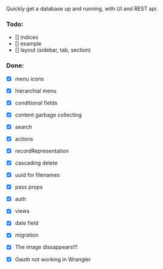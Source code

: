 Quickly get a database up and running, with UI and REST api.

### Todo:

- [] indices
- [] example
- [] layout (sidebar, tab, section)

### Done:
- [x] menu icons
- [x] hierarchial menu
- [x] conditional fields
- [x] content garbage collecting
- [x] search
- [x] actions
- [x] recordRepresentation
- [x] cascading delete
- [x] uuid for filenames
- [x] pass props
- [x] auth
- [x] views
- [x] date field
- [x] migration
- [x] The image dissappears!!!
- [x] Oauth not working in Wrangler

